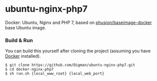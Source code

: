 # ubuntu-nginx-php7
Docker: Ubuntu, Nginx and PHP 7, based on [phusion/baseimage-docker](https://github.com/phusion/baseimage-docker) base Ubuntu image.
### Build & Run
You can build this yourself after cloning the project (assuming you have [Docker](https://www.docker.com/get-docker) installed).
    
    $ git clone https://github.com/Digman/ubuntu-nginx-php7.git
    $ cd docker-nginx-php7
    $ sh run.sh {local_www_root} {local_web_port}

